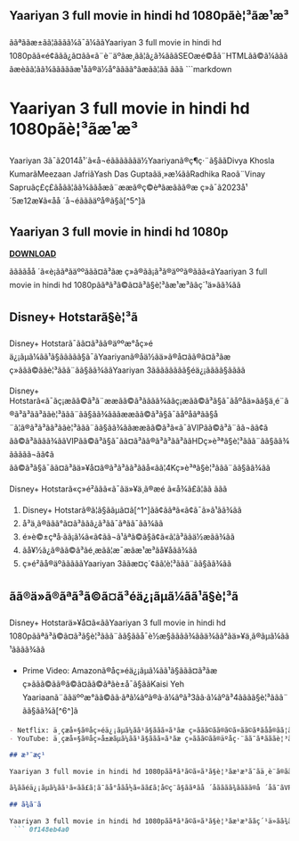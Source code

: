 ## Yaariyan 3 full movie in hindi hd 1080pãè¦³ãæ¹æ³

  ããªããæ±ãã¦ããã­ã¼ã¯ã¼ããYaariyan 3 full movie in hindi hd 1080pãã«é¢ããã¿ã¤ãã«ã¨è¨äºãæ¸ãã¦ã¿ã¾ãããSEOæé©åã¨HTMLãã©ã¼ããããæè­ãã¦ãã¾ãããããæ¹åã®ä½å°ãããã°ãæãã¦ãã ããã  ```markdown 
# Yaariyan 3 full movie in hindi hd 1080pãè¦³ãæ¹æ³
 
Yaariyan 3ã¯ã2014å¹´ã«å¬éããããããä½Yaariyanã®ç¶ç·¨ã§ããDivya Khosla KumarãMeezaan JafriãYash Das Guptaãä¸»æ¼ããRadhika Raoã¨Vinay Sapruãç£ç£ãåãã¦ãã¾ããåæã¨ææã®ç©èªãæããã®æ ç»ã¯ã2023å¹´5æ12æ¥ã«åå ´å¬éãããäºå®ã§ã[^5^]ã
 
## Yaariyan 3 full movie in hindi hd 1080p


[**DOWNLOAD**](https://www.google.com/url?q=https%3A%2F%2Furlca.com%2F2tLtsg&sa=D&sntz=1&usg=AOvVaw27Dyh_x9Oku2ebDsmNSlpI)

 
ããããåå ´ã«è¡ããªãäººããã¤ã³ãæ ç»ã®ãã¡ã³ã®äººã®ããã«ãYaariyan 3 full movie in hindi hd 1080pããªã³ã©ã¤ã³ã§è¦³ãæ¹æ³ããç´¹ä»ãã¾ãã
 
## Disney+ Hotstarã§è¦³ã
 
Disney+ Hotstarã¯ãã¤ã³ãã®äººæ°åç»éä¿¡ãµã¼ãã¹ã§ããããã§ã¯ãYaariyanã®åä½ãä»ã®å¤ãã®ã¤ã³ãæ ç»ããã©ããè¦³ããã¨ãã§ãã¾ããYaariyan 3ãããããããã§éä¿¡ãããã§ãããã
 
Disney+ Hotstarã«ã¯ãç¡æãã©ã³ã¨ææãã©ã³ãããã¾ããç¡æãã©ã³ã§ã¯ãåºåä»ãã§ä¸é¨ã®ã³ã³ãã³ããè¦³ããã¨ãã§ãã¾ãããææãã©ã³ã§ã¯ãåºåãªãã§å¨ã¦ã®ã³ã³ãã³ããè¦³ããã¨ãã§ãã¾ããææãã©ã³ã«ã¯ãVIPãã©ã³ã¨ãã¬ãã¢ã ãã©ã³ãããã¾ããVIPãã©ã³ã§ã¯ãã¤ã³ãã®ã³ã³ãã³ããHDç»è³ªã§è¦³ããã¨ãã§ãã¾ããããã¬ãã¢ã ãã©ã³ã§ã¯ãã¤ã³ãä»¥å¤ã®ã³ã³ãã³ããå«ãã¦4Kç»è³ªã§è¦³ããã¨ãã§ãã¾ãã
 
Disney+ Hotstarã«ç»é²ããã«ã¯ãä»¥ä¸ã®æé ã«å¾ã£ã¦ãã ããã
 
1. Disney+ Hotstarã®ã¦ã§ããµã¤ã[^1^]ãã¢ããªã«ã¢ã¯ã»ã¹ãã¾ãã
2. å³ä¸ã®ãã­ã°ã¤ã³ããã¿ã³ãã¯ãªãã¯ãã¾ãã
3. é»è©±çªå·ãã¡ã¼ã«ã¢ãã¬ã¹ãªã©ã§ã¢ã«ã¦ã³ããä½æãã¾ãã
4. ãå¥½ã¿ã®ãã©ã³ãé¸æãã¦æ¯æãæ¹æ³ãå¥åãã¾ãã
5. ç»é²ãå®äºãããããYaariyan 3ããæ¤ç´¢ãã¦è¦³ããã¨ãã§ãã¾ãã

## ãã®ä»ã®ãªã³ã©ã¤ã³éä¿¡ãµã¼ãã¹ã§è¦³ã
 
Disney+ Hotstarä»¥å¤ã«ããYaariyan 3 full movie in hindi hd 1080pããªã³ã©ã¤ã³ã§è¦³ããã¨ãã§ããå¯è½æ§ãããã¾ããä¾ãã°ãä»¥ä¸ã®ãµã¼ãã¹ãããã¾ãã

- Prime Video: Amazonã®åç»éä¿¡ãµã¼ãã¹ã§ããã¤ã³ãæ ç»ããã©ãã®ã©ã¤ãã©ãªãè±å¯ã§ããKaisi Yeh Yaariaanã¨ããäººæ°ãã©ãã·ãªã¼ãºã®ã·ã¼ãºã³3ãã·ã¼ãºã³4ãããã§è¦³ããã¨ãã§ãã¾ã[^6^]ã

```markdown
- Netflix: ä¸çæå¤§ã®åç»éä¿¡ãµã¼ãã¹ã§ããã¤ã³ãæ ç»ããã©ãã®ã©ã¤ãã©ãªãåå®ãã¦ãã¾ããDelhi CrimeãSacred Gamesãªã©ã®Netflixãªãªã¸ãã«ä½åãããã§è¦³ããã¨ãã§ãã¾ã[^1^]ã
- YouTube: ä¸çæå¤§ã®åç»å±æãµã¼ãã¹ã§ããã¤ã³ãæ ç»ããã©ãã®äºåç·¨ãã¯ãªãããè¦³ããã¨ãã§ãã¾ããã¾ããææã§ã¬ã³ã¿ã«ãè³¼å¥ãããã¨ãã§ãã¾ãã

## æ³¨æç¹
 
Yaariyan 3 full movie in hindi hd 1080pããªã³ã©ã¤ã³ã§è¦³ãæ¹æ³ã¯ãä¸è¨ã®ããã«æ­£è¦ã®éä¿¡ãµã¼ãã¹ãå©ç¨ãããã¨ããããããã¾ããéæ³ãªãµã¤ããã¢ããªãããã¦ã³ã­ã¼ãããããã¹ããªã¼ãã³ã°ããããããã¨ã¯ãèä½æ¨©æ³ã«éåããã ãã§ãªããã¦ã¤ã«ã¹ããã«ã¦ã§ã¢ã«ææããå±éºæ§ãããã¾ãã
 
ã¾ããéä¿¡ãµã¼ãã¹ã«ãã£ã¦ã¯ãå°åãå½ã«ãã£ã¦å©ç¨ã§ããªãå ´åãããã¾ãããã®å ´åã¯ãVPNï¼ä»®æ³ãã©ã¤ãã¼ããããã¯ã¼ã¯ï¼ãä½¿ã£ã¦ãå¥ã®å°åãå½ã«æ¥ç¶ãããã¨ã§è¦³ããã¨ãã§ããå¯è½æ§ãããã¾ããããããVPNã®ä½¿ç¨ã¯éä¿¡ãµã¼ãã¹ã®å©ç¨è¦ç´ã«éåããå ´åãããã®ã§ãèªå·±è²¬ä»»ã§è¡ã£ã¦ãã ããã
 
## ã¾ã¨ã
 
Yaariyan 3 full movie in hindi hd 1080pããªã³ã©ã¤ã³ã§è¦³ãæ¹æ³ããç´¹ä»ãã¾ãããåæã¨ææã®ç©èªãæããã®æ ç»ã¯ã2023å¹´5æ12æ¥ã«åå ´å¬éãããäºå®ã§ãããããã¾ã§ã«åä½ãè¦³ã¦ããã¨ããæ¥½ãããã§ãããããªã³ã©ã¤ã³ã§è¦³ãå ´åã¯ãæ­£è¦ã®éä¿¡ãµã¼ãã¹ãå©ç¨ãã¦ãã ããã
 ``` 0f148eb4a0
